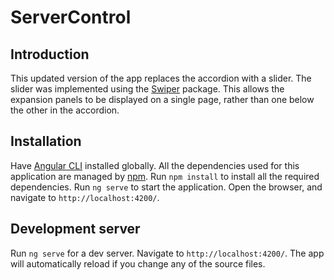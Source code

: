# ServerControl

## Introduction

This updated version of the app replaces the accordion with a slider. The slider was implemented using the [Swiper](https://swiperjs.com/) package. This allows the expansion panels to be displayed on a single page, rather than one below the other in the accordion.

## Installation

Have [Angular CLI](https://cli.angular.io/) installed globally. All the dependencies used for this application are managed by [npm](https://www.npmjs.com/). Run `npm install` to install all the required dependencies. Run `ng serve` to start the application. Open the browser, and navigate to `http://localhost:4200/`.

## Development server

Run `ng serve` for a dev server. Navigate to `http://localhost:4200/`. The app will automatically reload if you change any of the source files.
